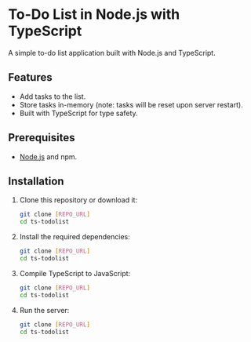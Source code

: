 # To-Do List in Node.js with TypeScript

A simple to-do list application built with Node.js and TypeScript.

## Features

- Add tasks to the list.
- Store tasks in-memory (note: tasks will be reset upon server restart).
- Built with TypeScript for type safety.

## Prerequisites

- [Node.js](https://nodejs.org/) and npm.

## Installation

1. Clone this repository or download it:
   ```bash
   git clone [REPO_URL]
   cd ts-todolist
2. Install the required dependencies:
   ```bash
   git clone [REPO_URL]
   cd ts-todolist
3. Compile TypeScript to JavaScript:
   ```bash
   git clone [REPO_URL]
   cd ts-todolist
4. Run the server:
   ```bash
   git clone [REPO_URL]
   cd ts-todolist